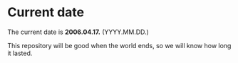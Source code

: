 # Current date

The current date is **2006.04.17.** (YYYY.MM.DD.)

This repository will be good when the world ends, so we will know how long it lasted.